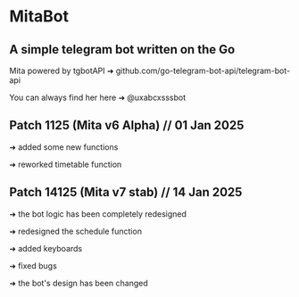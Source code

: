 # MitaBot
## A simple telegram bot written on the Go

Mita powered by tgbotAPI ➜ github.com/go-telegram-bot-api/telegram-bot-api 

You can always find her here ➜ @uxabcxsssbot

## Patch 1125 (Mita v6 Alpha) // 01 Jan 2025

 ➜  added some new functions
 
 ➜  reworked timetable function

## Patch 14125 (Mita v7 stab) // 14 Jan 2025

 ➜  the bot logic has been completely redesigned
 
 ➜  redesigned the schedule function
 
 ➜  added keyboards
 
 ➜  fixed bugs 
 
 ➜  the bot's design has been changed
   
